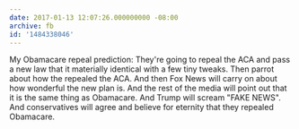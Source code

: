 ```yaml
---
date: 2017-01-13 12:07:26.000000000 -08:00
archive: fb
id: '1484338046'
---
```


My Obamacare repeal prediction: They're going to repeal the ACA and pass a new law that it materially identical with a few tiny tweaks. Then parrot about how the repealed the ACA. And then Fox News will carry on about how wonderful the new plan is. And the rest of the media will point out that it is the same thing as Obamacare. And Trump will scream "FAKE NEWS". And conservatives will agree and believe for eternity that they repealed Obamacare.
